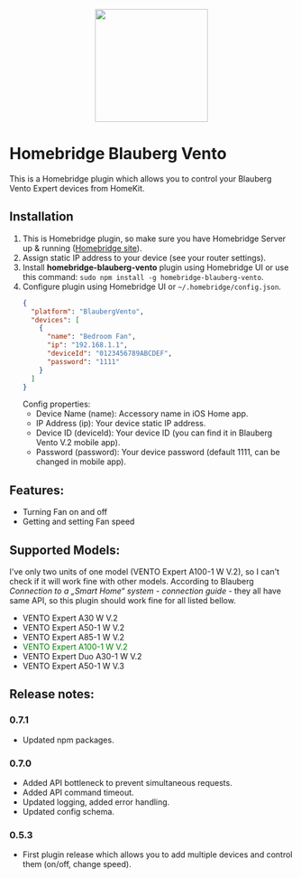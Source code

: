 <p align="center"><img src="https://blaubergventilatoren.de/assets/9f5a0cb2/images/blauberg.svg" width="200"></p>

# Homebridge Blauberg Vento

This is a Homebridge plugin which allows you to control your Blauberg Vento Expert devices from HomeKit.


## Installation

1. This is Homebridge plugin, so make sure you have Homebridge Server up & running ([Homebridge site](https://homebridge.io)).
2. Assign static IP address to your device (see your router settings).
3. Install **homebridge-blauberg-vento** plugin using Homebridge UI or use this command: `sudo npm install -g homebridge-blauberg-vento`.
4. Configure plugin using Homebridge UI or `~/.homebridge/config.json`.
    ```json
    {
      "platform": "BlaubergVento",
      "devices": [
        {
          "name": "Bedroom Fan",
          "ip": "192.168.1.1",
          "deviceId": "0123456789ABCDEF",
          "password": "1111"
        }
      ]
    }
    ```
   Config properties:
   - Device Name (name): Accessory name in iOS Home app.
   - IP Address (ip): Your device static IP address.
   - Device ID (deviceId): Your device ID (you can find it in Blauberg Vento V.2 mobile app).
   - Password (password): Your device password (default 1111, can be changed in mobile app).

## Features:

- Turning Fan on and off
- Getting and setting Fan speed

## Supported Models:

I've only two units of one model (VENTO Expert A100-1 W V.2), so I can't check if it will work fine with other models.
According to Blauberg _Connection to a „Smart Home“ system - connection guide_ - they all have same API, so this plugin should work fine for all listed bellow.

- VENTO Expert A30 W V.2
- VENTO Expert A50-1 W V.2
- VENTO Expert A85-1 W V.2
- <span style="color:green">VENTO Expert A100-1 W V.2</span>
- VENTO Expert Duo A30-1 W V.2
- VENTO Expert A50-1 W V.3

## Release notes:

### 0.7.1
- Updated npm packages.

### 0.7.0
- Added API bottleneck to prevent simultaneous requests.
- Added API command timeout.
- Updated logging, added error handling.
- Updated config schema.

### 0.5.3
- First plugin release which allows you to add multiple devices and control them (on/off, change speed).
